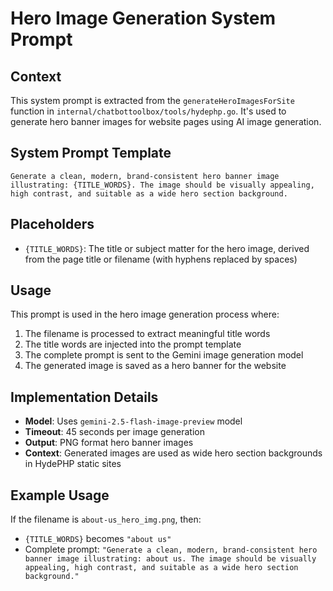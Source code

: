 # Hero Image Generation System Prompt

## Context
This system prompt is extracted from the `generateHeroImagesForSite` function in `internal/chatbottoolbox/tools/hydephp.go`. It's used to generate hero banner images for website pages using AI image generation.

## System Prompt Template

```
Generate a clean, modern, brand-consistent hero banner image illustrating: {TITLE_WORDS}. The image should be visually appealing, high contrast, and suitable as a wide hero section background.
```

## Placeholders

- `{TITLE_WORDS}`: The title or subject matter for the hero image, derived from the page title or filename (with hyphens replaced by spaces)

## Usage

This prompt is used in the hero image generation process where:

1. The filename is processed to extract meaningful title words
2. The title words are injected into the prompt template
3. The complete prompt is sent to the Gemini image generation model
4. The generated image is saved as a hero banner for the website

## Implementation Details

- **Model**: Uses `gemini-2.5-flash-image-preview` model
- **Timeout**: 45 seconds per image generation
- **Output**: PNG format hero banner images
- **Context**: Generated images are used as wide hero section backgrounds in HydePHP static sites

## Example Usage

If the filename is `about-us_hero_img.png`, then:
- `{TITLE_WORDS}` becomes `"about us"`
- Complete prompt: `"Generate a clean, modern, brand-consistent hero banner image illustrating: about us. The image should be visually appealing, high contrast, and suitable as a wide hero section background."`